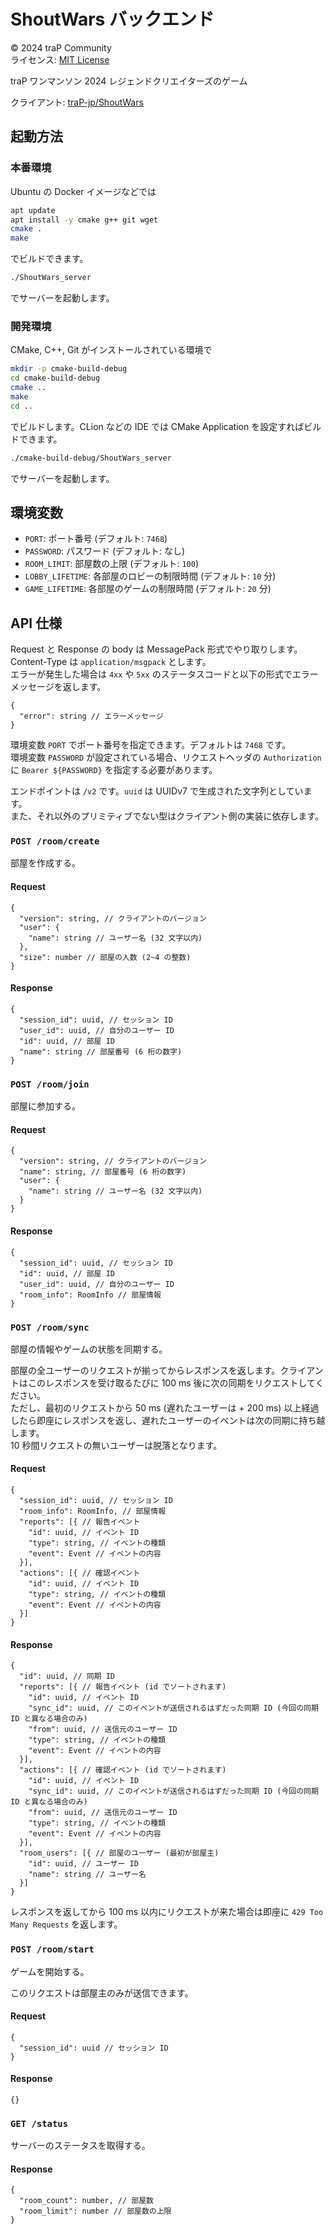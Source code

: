 # ShoutWars バックエンド

© 2024 traP Community  
ライセンス: [MIT License](LICENSE)

traP ワンマンソン 2024 レジェンドクリエイターズのゲーム

クライアント: [traP-jp/ShoutWars](https://github.com/traP-jp/ShoutWars)

## 起動方法

### 本番環境

Ubuntu の Docker イメージなどでは

```sh
apt update
apt install -y cmake g++ git wget
cmake .
make
```

でビルドできます。

```sh
./ShoutWars_server
```

でサーバーを起動します。

### 開発環境

CMake, C++, Git がインストールされている環境で

```sh
mkdir -p cmake-build-debug
cd cmake-build-debug
cmake ..
make
cd ..
```

でビルドします。CLion などの IDE では CMake Application を設定すればビルドできます。

```sh
./cmake-build-debug/ShoutWars_server
```

でサーバーを起動します。

## 環境変数

- `PORT`: ポート番号 (デフォルト: `7468`)
- `PASSWORD`: パスワード (デフォルト: なし)
- `ROOM_LIMIT`: 部屋数の上限 (デフォルト: `100`)
- `LOBBY_LIFETIME`: 各部屋のロビーの制限時間 (デフォルト: `10` 分)
- `GAME_LIFETIME`: 各部屋のゲームの制限時間 (デフォルト: `20` 分)

## API 仕様

Request と Response の body は MessagePack 形式でやり取りします。  
Content-Type は `application/msgpack` とします。  
エラーが発生した場合は `4xx` や `5xx` のステータスコードと以下の形式でエラーメッセージを返します。

```msgpack
{
  "error": string // エラーメッセージ
}
```

環境変数 `PORT` でポート番号を指定できます。デフォルトは `7468` です。  
環境変数 `PASSWORD` が設定されている場合、リクエストヘッダの `Authorization` に `Bearer ${PASSWORD}` を指定する必要があります。

エンドポイントは `/v2` です。`uuid` は UUIDv7 で生成された文字列としています。  
また、それ以外のプリミティブでない型はクライアント側の実装に依存します。

### `POST /room/create`

部屋を作成する。

#### Request

```msgpack
{
  "version": string, // クライアントのバージョン
  "user": {
    "name": string // ユーザー名 (32 文字以内)
  },
  "size": number // 部屋の人数 (2~4 の整数)
}
```

#### Response

```msgpack
{
  "session_id": uuid, // セッション ID
  "user_id": uuid, // 自分のユーザー ID
  "id": uuid, // 部屋 ID
  "name": string // 部屋番号 (6 桁の数字)
}
```

### `POST /room/join`

部屋に参加する。

#### Request

```msgpack
{
  "version": string, // クライアントのバージョン
  "name": string, // 部屋番号 (6 桁の数字)
  "user": {
    "name": string // ユーザー名 (32 文字以内)
  }
}
```

#### Response

```msgpack
{
  "session_id": uuid, // セッション ID
  "id": uuid, // 部屋 ID
  "user_id": uuid, // 自分のユーザー ID
  "room_info": RoomInfo // 部屋情報
}
```

### `POST /room/sync`

部屋の情報やゲームの状態を同期する。

部屋の全ユーザーのリクエストが揃ってからレスポンスを返します。クライアントはこのレスポンスを受け取るたびに 100 ms 後に次の同期をリクエストしてください。  
ただし、最初のリクエストから 50 ms (遅れたユーザーは + 200 ms) 以上経過したら即座にレスポンスを返し、遅れたユーザーのイベントは次の同期に持ち越します。  
10 秒間リクエストの無いユーザーは脱落となります。

#### Request

```msgpack
{
  "session_id": uuid, // セッション ID
  "room_info": RoomInfo, // 部屋情報
  "reports": [{ // 報告イベント
    "id": uuid, // イベント ID
    "type": string, // イベントの種類
    "event": Event // イベントの内容
  }],
  "actions": [{ // 確認イベント
    "id": uuid, // イベント ID
    "type": string, // イベントの種類
    "event": Event // イベントの内容
  }]
}
```

#### Response

```msgpack
{
  "id": uuid, // 同期 ID
  "reports": [{ // 報告イベント (id でソートされます)
    "id": uuid, // イベント ID
    "sync_id": uuid, // このイベントが送信されるはずだった同期 ID (今回の同期 ID と異なる場合のみ)
    "from": uuid, // 送信元のユーザー ID
    "type": string, // イベントの種類
    "event": Event // イベントの内容
  }],
  "actions": [{ // 確認イベント (id でソートされます)
    "id": uuid, // イベント ID
    "sync_id": uuid, // このイベントが送信されるはずだった同期 ID (今回の同期 ID と異なる場合のみ)
    "from": uuid, // 送信元のユーザー ID
    "type": string, // イベントの種類
    "event": Event // イベントの内容
  }],
  "room_users": [{ // 部屋のユーザー (最初が部屋主)
    "id": uuid, // ユーザー ID
    "name": string // ユーザー名
  }]
}
```

レスポンスを返してから 100 ms 以内にリクエストが来た場合は即座に `429 Too Many Requests` を返します。

### `POST /room/start`

ゲームを開始する。

このリクエストは部屋主のみが送信できます。

#### Request

```msgpack
{
  "session_id": uuid // セッション ID
}
```

#### Response

```msgpack
{}
```

### `GET /status`

サーバーのステータスを取得する。

#### Response

```msgpack
{
  "room_count": number, // 部屋数
  "room_limit": number // 部屋数の上限
}
```
